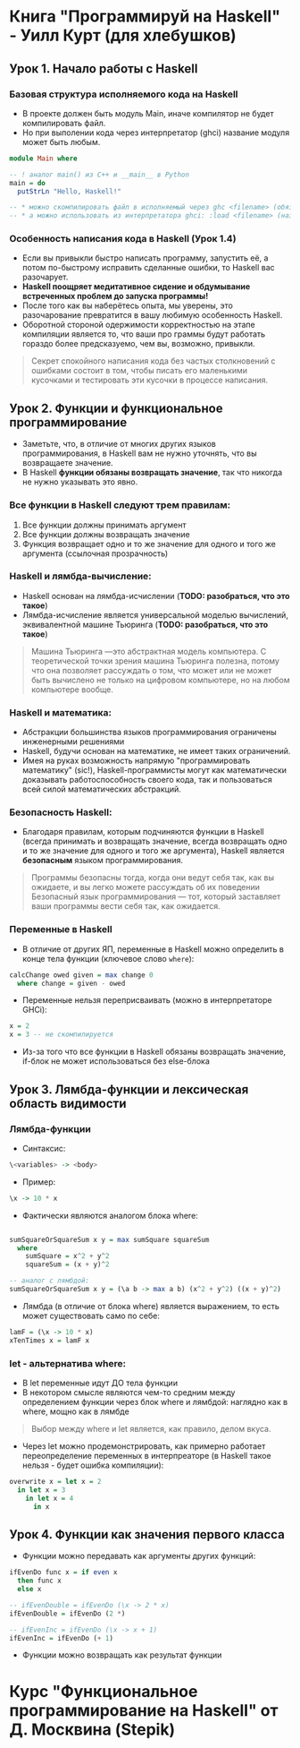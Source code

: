 # Книга "Программируй на Haskell" - Уилл Курт (для хлебушков)
## Урок 1. Начало работы с Haskell
### Базовая структура исполняемого кода на Haskell

* В проекте должен быть модуль Main, иначе компилятор не будет компилировать файл.
* Но при выполении кода через интерпретатор (ghci) название модуля может быть любым.

```haskell
module Main where

-- ! аналог main() из C++ и __main__ в Python
main = do
  putStrLn "Hello, Haskell!"

-- * можно скомпилировать файл в исполняемый через ghc <filename> (обязательно наличие main и Модуля main)
-- * а можно использовать из интерпретатора ghci: :load <filename> (название модуля может быть любым)
```


### Особенность написания кода в Haskell (Урок 1.4)
* Если вы привыкли быстро написать программу, запустить её, а потом по-быстрому исправить сделанные ошибки, то Haskell вас разочарует.
* **Haskell поощряет медитатив­ное сидение и обдумывание встреченных проблем до запуска программы!**
* После того как вы наберётесь опыта, мы уверены, это разочарование пре­вратится в вашу любимую особенность Haskell.
* Оборотной стороной одер­жимости корректностью на этапе компиляции является то, что ваши про­ граммы будут работать гораздо более предсказуемо, чем вы, возможно, привыкли.


>Секрет спокойного написания кода без частых столкновений с ошибками состоит в том, чтобы писать его маленькими кусочками и тестировать эти кусочки в процессе написания.


## Урок 2. Функции и функциональное программирование
* Заметьте, что, в отличие от многих других языков программирования, в Haskell вам не нужно уточнять, что вы возвращаете значение. 
* В Haskell **функции обязаны возвращать значение**, так что никогда не нужно указывать это явно.


### Все функции в Haskell следуют трем правилам:
1) Все функции должны принимать аргумент
2) Все функции должны возвращать значение
3) Функция возвращает одно и то же значение для одного и того же аргумента (ссылочная прозрачность)


### Haskell и лямбда-вычисление:
* Haskell основан на лямбда-исчислении (**TODO: разобраться, что это такое**)
* Лямбда-исчисление является универсальной моделью вычислений, эквивалентной машине Тьюринга (**TODO: разобраться, что это такое**)
> Машина Тьюринга —это абстрактная модель компьютера. С теоретической точки зрения машина Тьюринга полезна, потому что она позволяет рассуждать о том, что может или не может быть вычислено не только на цифровом компьютере, но на любом компьютере вообще.

### Haskell и математика:
- Абстракции большинства языков программирования ограничены инженерными решениями
- Haskell, будучи основан на математике, не имеет таких ограничений.
- Имея на руках возможность напрямую "программировать математику" (sic!), Haskell-программисты могут как математически доказывать работоспособность своего кода, так и пользоваться всей силой математических абстракций.

### Безопасность Haskell:
- Благодаря правилам, которым подчиняются функции в Haskell (всегда принимать и возвращать значение, всегда возвращать одно и то же значение для одного и того же аргумента), Haskell является **безопасным** языком программирования.
> Программы безопасны тогда, когда они ведут себя так, как вы ожидаете, и вы легко можете рассуждать об их поведении Безопасный язык программирования — тот, который заставляет ваши программы вести себя так, как ожидается.

### Переменные в Haskell 
- В отличие от других ЯП, переменные в Haskell можно определить в конце тела функции (ключевое слово `where`):
```haskell
calcChange owed given = max change 0
  where change = given - owed
```
- Переменные нельзя переприсваивать (можно в интерпретаторе GHCi):
```haskell
x = 2
x = 3 -- не скомпилируется
```
- Из-за того что все функции в Haskell обязаны возвращать значение, if-блок не может использоваться без else-блока


## Урок 3. Лямбда-функции и лексическая область видимости

### Лямбда-функции
- Синтаксис:
```haskell
\<variables> -> <body>
```

- Пример:
```haskell
\x -> 10 * x
```

- Фактически являются аналогом блока where:
```haskell

sumSquareOrSquareSum x y = max sumSquare squareSum
  where
    sumSquare = x^2 + y^2 
    squareSum = (x + y)^2

-- аналог с лямбдой:
sumSquareOrSquareSum x y = (\a b -> max a b) (x^2 + y^2) ((x + y)^2)
```
- Лямбда (в отличие от блока where) является выражением, то есть может существовать само по себе:
```haskell
lamF = (\x -> 10 * x)
xTenTimes x = lamF x
```

### let - альтернатива where:
- В let переменные идут ДО тела функции
- В некотором смысле являются чем-то средним между определением функции через блок where и лямбдой: наглядно как в where, мощно как в лямбде
> Выбор между where и let является, как правило, делом вкуса.

- Через let можно продемонстрировать, как примерно работает переопределение переменных в интерпреаторе (в Haskell такое нельзя - будет ошибка компиляции):
```haskell
overwrite x = let x = 2
  in let x = 3
    in let x = 4
      in x
```

## Урок 4. Функции как значения первого класса

- Функции можно передавать как аргументы других функций:
```haskell
ifEvenDo func x = if even x
  then func x
  else x

-- ifEvenDouble = ifEvenDo (\x -> 2 * x)
ifEvenDouble = ifEvenDo (2 *)

-- ifEvenInc = ifEvenDo (\x -> x + 1)
ifEvenInc = ifEvenDo (+ 1)
```
- Функции можно возвращать как результат функции

# Курс "Функциональное программирование на Haskell" от Д. Москвина (Stepik)